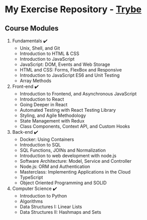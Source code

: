 # My Exercise Repository - <a href="https://www.betrybe.com/">Trybe</a>

## Course Modules

<ol>
    <li> Fundamentals ✔️
        <ul>
            <li> Unix, Shell, and Git
            <li> Introduction to HTML & CSS
            <li> Introduction to JavaScript
            <li> JavaScript: DOM, Events and Web Storage
            <li> HTML and CSS: Forms, FlexBox and Responsive
            <li> Introduction to JavaScript ES6 and Unit Testing
            <li> Array Methods
        </ul>
    <li> Front-end ✔️
        <ul>
            <li> Introduction to Frontend, and Asynchronous JavaScript
            <li> Introduction to React
            <li> Going Deeper in React
            <li> Automated Testing with React Testing Library
            <li> Styling, and Agile Methodology
            <li> State Management with Redux
            <li> Class Components, Context API, and Custom Hooks
        </ul>
    <li> Back-end  ✔️
        <ul>
            <li> Docker: Using Containers
            <li> Introduction to SQL
            <li> SQL Functions, JOINs and Normalization
            <li> Introduction to web development with node.js 
            <li> Software Architecture: Model, Service and Controller
            <li> Node.js: ORM and Authentication
            <li> Masterclass: Implementing Applications in the Cloud
            <li> TypeScript
            <li> Object Oriented Programming and SOLID
        </ul>
    <li> Computer Science ✔️
        <ul>
            <li> Introduction to Python
            <li> Algorithms
            <li> Data Structures I: Linear Lists
            <li> Data Structures II: Hashmaps and Sets
        </ul>
</ol>
